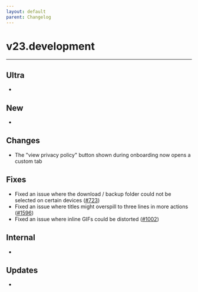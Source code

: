 ```yaml
---
layout: default
parent: Changelog
---
```


# v23.development

----------

## Ultra
- 

## New
- 

## Changes
- The "view privacy policy" button shown during onboarding now opens a custom tab

## Fixes
- Fixed an issue where the download / backup folder could not be selected on certain devices ([#723](https://github.com/laurencedawson/sync-for-reddit/issues/723))
- Fixed an issue where titles might overspill to three lines in more actions ([#1596](https://github.com/laurencedawson/sync-for-reddit/issues/1596))
- Fixed an issue where inline GIFs could be distorted ([#1002](https://github.com/laurencedawson/sync-for-reddit/issues/1002))

## Internal
- 

## Updates 
- 